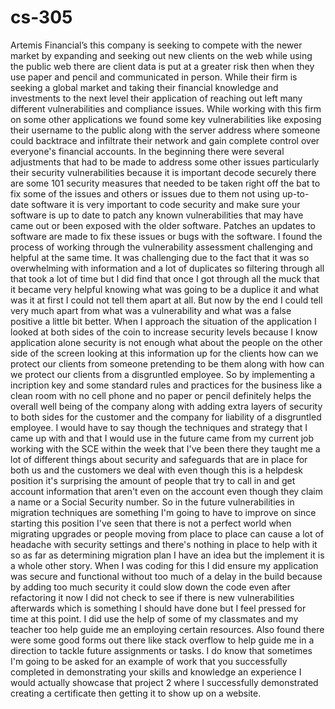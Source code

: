# cs-305

 Artemis Financial’s
this company is seeking to compete with the newer market by expanding and seeking out new clients on the web while using the public web there are client data is put at a greater risk then when they use paper and pencil and communicated in person. While their firm is seeking a global market and taking their financial knowledge and investments to the next level their application of reaching out left many different vulnerabilities and compliance issues. While working with this firm on some other applications we found some key vulnerabilities like exposing their username to the public along with the server address where someone could backtrace and infiltrate their network and gain complete control over everyone's financial accounts. In the beginning there were several adjustments that had to be made to address some other issues particularly their security vulnerabilities because it is important decode securely there are some 101 security measures that needed to be taken right off the bat to fix some of the issues and others or issues due to them not using up-to-date software it is very important to code security and make sure your software is up to date to patch any known vulnerabilities that may have came out or been exposed with the older software. Patches an updates to software are made to fix these issues or bugs with the software. I found the process of working through the vulnerability assessment challenging and helpful at the same time. It was challenging due to the fact that it was so overwhelming with information and a lot of duplicates so filtering through all that took a lot of time but I did find that once I got through all the muck that it became very helpful knowing what was going to be a duplice it and what was it at first I could not tell them apart at all. But now by the end I could tell very much apart from what was a vulnerability and what was a false positive a little bit better. When I approach the situation of the application I looked at both sides of the coin to increase security levels because I know application alone security is not enough what about the people on the other side of the screen looking at this information up for the clients how can we protect our clients from someone pretending to be them along with how can we protect our clients from a disgruntled employee. So by implementing a incription key and some standard rules and practices for the business like a clean room with no cell phone and no paper or pencil definitely helps the overall well being of the company along with adding extra layers of security to both sides for the customer and the company for liability of a disgruntled employee. I would have to say though the techniques and strategy that I came up with and that I would use in the future came from my current job working with the SCE within the week that I've been there they taught me a lot of different things about security and safeguards that are in place for both us and the customers we deal with even though this is a helpdesk position it's surprising the amount of people that try to call in and get account information that aren't even on the account even though they claim a name or a Social Security number. So in the future vulnerabilities in migration techniques are something I'm going to have to improve on since starting this position I've seen that there is not a perfect world when migrating upgrades or people moving from place to place can cause a lot of headache with security settings and there's nothing in place to help with it so as far as determining migration plan I have an idea but the implement it is a whole other story. When I was coding for this I did ensure my application was secure and functional without too much of a delay in the build because by adding too much security it could slow down the code even after refactoring it now I did not check to see if there is new vulnerabilities afterwards which is something I should have done but I feel pressed for time at this point. I did use the help of some of my classmates and my teacher too help guide me an employing certain resources. Also found there were some good forms out there like stack overflow to help guide me in a direction to tackle future assignments or tasks. I do know that sometimes I'm going to be asked for an example of work that you successfully completed in demonstrating your skills and knowledge an experience I would actually showcase that project 2 where I successfully demonstrated creating a certificate then getting it to show up on a website.
